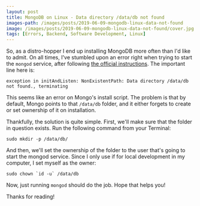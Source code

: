 ```yaml
---
layout: post
title: MongoDB on Linux - Data directory /data/db not found
images-path: /images/posts/2019-06-09-mongodb-linux-data-not-found
image: /images/posts/2019-06-09-mongodb-linux-data-not-found/cover.jpg
tags: [Errors, Backend, Software Development, Linux]
---
```


So, as a distro-hopper I end up installing MongoDB more often than I'd like to admit. On all times, I've stumbled upon an error right when trying to start the `mongod` service, after following [the official instructions](https://docs.mongodb.com/manual/tutorial/install-mongodb-on-ubuntu/). The important line here is:

`exception in initAndListen: NonExistentPath: Data directory /data/db not found., terminating`

This seems like an error on Mongo's install script. The problem is that by default, Mongo points to that `/data/db` folder, and it either forgets to create or set ownership of it on installation.

Thankfully, the solution is quite simple. First, we'll make sure that the folder in question exists. Run the following command from your Terminal:

```
sudo mkdir -p /data/db/
```

And then, we'll set the ownership of the folder to the user that's going to start the mongod service. Since I only use if for local development in my computer, I set myself as the owner:

```
sudo chown `id -u` /data/db
```

Now, just running `mongod` should do the job. Hope that helps you!

Thanks for reading!